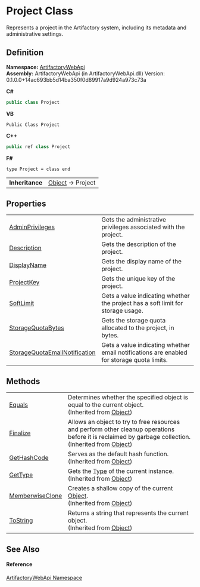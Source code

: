 # Project Class


Represents a project in the Artifactory system, including its metadata and administrative settings.



## Definition
**Namespace:** <a href="75b20af6-7197-02a5-e38f-f7b15eac4732">ArtifactoryWebApi</a>  
**Assembly:** ArtifactoryWebApi (in ArtifactoryWebApi.dll) Version: 0.1.0.0+14ac693bb5d14ba350f0d89917a9d924a973c73a

**C#**
``` C#
public class Project
```
**VB**
``` VB
Public Class Project
```
**C++**
``` C++
public ref class Project
```
**F#**
``` F#
type Project = class end
```

<table><tr><td><strong>Inheritance</strong></td><td><a href="https://learn.microsoft.com/dotnet/api/system.object" target="_blank" rel="noopener noreferrer">Object</a>  →  Project</td></tr>
</table>



## Properties
<table>
<tr>
<td><a href="28be7616-18e9-2a96-0d16-7a8ecb6acc2a">AdminPrivileges</a></td>
<td>Gets the administrative privileges associated with the project.</td></tr>
<tr>
<td><a href="8c5fe1bc-b02a-8086-5d20-50e5e95b65d3">Description</a></td>
<td>Gets the description of the project.</td></tr>
<tr>
<td><a href="1f875539-8319-f1fb-52f0-e9c371b0e46d">DisplayName</a></td>
<td>Gets the display name of the project.</td></tr>
<tr>
<td><a href="cc9d9391-3d98-9e18-11be-c8a5e6f69703">ProjectKey</a></td>
<td>Gets the unique key of the project.</td></tr>
<tr>
<td><a href="a86030f0-c7b5-18e4-5b61-2626b138c6b3">SoftLimit</a></td>
<td>Gets a value indicating whether the project has a soft limit for storage usage.</td></tr>
<tr>
<td><a href="2e098bc9-4a30-b455-f85c-2f8dd5852cba">StorageQuotaBytes</a></td>
<td>Gets the storage quota allocated to the project, in bytes.</td></tr>
<tr>
<td><a href="bc8d7811-1c04-accf-4c0b-53441ecff898">StorageQuotaEmailNotification</a></td>
<td>Gets a value indicating whether email notifications are enabled for storage quota limits.</td></tr>
</table>

## Methods
<table>
<tr>
<td><a href="https://learn.microsoft.com/dotnet/api/system.object.equals#system-object-equals(system-object)" target="_blank" rel="noopener noreferrer">Equals</a></td>
<td>Determines whether the specified object is equal to the current object.<br />(Inherited from <a href="https://learn.microsoft.com/dotnet/api/system.object" target="_blank" rel="noopener noreferrer">Object</a>)</td></tr>
<tr>
<td><a href="https://learn.microsoft.com/dotnet/api/system.object.finalize" target="_blank" rel="noopener noreferrer">Finalize</a></td>
<td>Allows an object to try to free resources and perform other cleanup operations before it is reclaimed by garbage collection.<br />(Inherited from <a href="https://learn.microsoft.com/dotnet/api/system.object" target="_blank" rel="noopener noreferrer">Object</a>)</td></tr>
<tr>
<td><a href="https://learn.microsoft.com/dotnet/api/system.object.gethashcode" target="_blank" rel="noopener noreferrer">GetHashCode</a></td>
<td>Serves as the default hash function.<br />(Inherited from <a href="https://learn.microsoft.com/dotnet/api/system.object" target="_blank" rel="noopener noreferrer">Object</a>)</td></tr>
<tr>
<td><a href="https://learn.microsoft.com/dotnet/api/system.object.gettype" target="_blank" rel="noopener noreferrer">GetType</a></td>
<td>Gets the <a href="https://learn.microsoft.com/dotnet/api/system.type" target="_blank" rel="noopener noreferrer">Type</a> of the current instance.<br />(Inherited from <a href="https://learn.microsoft.com/dotnet/api/system.object" target="_blank" rel="noopener noreferrer">Object</a>)</td></tr>
<tr>
<td><a href="https://learn.microsoft.com/dotnet/api/system.object.memberwiseclone" target="_blank" rel="noopener noreferrer">MemberwiseClone</a></td>
<td>Creates a shallow copy of the current <a href="https://learn.microsoft.com/dotnet/api/system.object" target="_blank" rel="noopener noreferrer">Object</a>.<br />(Inherited from <a href="https://learn.microsoft.com/dotnet/api/system.object" target="_blank" rel="noopener noreferrer">Object</a>)</td></tr>
<tr>
<td><a href="https://learn.microsoft.com/dotnet/api/system.object.tostring" target="_blank" rel="noopener noreferrer">ToString</a></td>
<td>Returns a string that represents the current object.<br />(Inherited from <a href="https://learn.microsoft.com/dotnet/api/system.object" target="_blank" rel="noopener noreferrer">Object</a>)</td></tr>
</table>

## See Also


#### Reference
<a href="75b20af6-7197-02a5-e38f-f7b15eac4732">ArtifactoryWebApi Namespace</a>  
